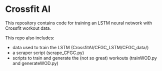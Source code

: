 # Crossfit AI
This repository contains code for training an LSTM neural network with Crossfit workout data.

This repo also includes:
* data used to train the LSTM (CrossfitAI/CFGC_LSTM/CFGC_data/)
* a scraper script (scrape_CFGC.py)
* scripts to train and generate the (not so great) workouts (trainWOD.py and generateWOD.py)
